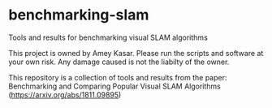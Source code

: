 # benchmarking-slam
Tools and results for benchmarking visual SLAM algorithms

This project is owned by Amey Kasar. Please run the scripts and software at your own risk. Any damage caused is not the liabilty of the owner.

This repository is a collection of tools and results from the paper: Benchmarking and Comparing Popular Visual SLAM Algorithms (https://arxiv.org/abs/1811.09895)
